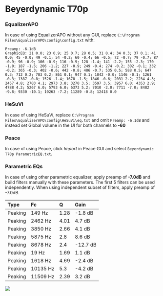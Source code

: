 # Beyerdynamic T70p

### EqualizerAPO
In case of using EqualizerAPO without any GUI, replace `C:\Program Files\EqualizerAPO\config\config.txt`
with:
```
Preamp: -6.1dB
GraphicEQ: 21 0.0; 23 0.9; 25 0.7; 28 0.5; 31 0.4; 34 0.3; 37 0.1; 41 0.0; 45 -0.0; 49 -0.1; 54 -0.2; 60 -0.4; 66 -0.5; 72 -0.7; 79 -0.7; 87 -0.9; 96 -0.9; 106 -0.9; 116 -0.9; 128 -1.4; 141 -2.2; 155 -2.3; 170 -1.0; 187 -1.5; 206 -1.2; 227 -0.9; 249 -0.4; 274 -0.2; 302 -0.1; 332 -0.2; 365 -0.3; 402 -0.6; 442 -0.8; 486 -0.7; 535 0.5; 588 0.5; 647 0.3; 712 0.2; 783 0.2; 861 0.1; 947 0.1; 1042 -0.0; 1146 -0.1; 1261 -0.3; 1387 -0.8; 1526 -1.4; 1678 -1.5; 1846 -0.6; 2031 2.2; 2234 4.3; 2457 4.8; 2703 4.1; 2973 3.8; 3270 3.5; 3597 3.5; 3957 6.0; 4353 2.9; 4788 4.2; 5267 6.0; 5793 6.0; 6373 5.2; 7010 -2.0; 7711 -7.0; 8482 -9.8; 9330 -10.1; 10263 -7.2; 11289 -0.8; 12418 0.0
```

### HeSuVi
In case of using HeSuVi, replace `C:\Program Files\EqualizerAPO\config\HeSuVi\eq.txt` and omit `Preamp:
-6.1dB` and instead set Global volume in the UI for both channels to **-60**

### Peace
In case of using Peace, click *Import* in Peace GUI and select `Beyerdynamic T70p ParametricEQ.txt`.

### Parametric EQs
In case of using other parametric equalizer, apply preamp of **-7.0dB** and build filters manually
with these parameters. The first 5 filters can be used independently.
When using independent subset of filters, apply preamp of -7.0dB.

| Type    | Fc       |    Q | Gain     |
|:--------|:---------|:-----|:---------|
| Peaking | 149 Hz   | 1.28 | -1.8 dB  |
| Peaking | 2462 Hz  | 4.01 | 4.7 dB   |
| Peaking | 3850 Hz  | 2.66 | 4.1 dB   |
| Peaking | 5875 Hz  | 2.8  | 8.6 dB   |
| Peaking | 8678 Hz  | 2.4  | -12.7 dB |
| Peaking | 19 Hz    | 1.69 | 1.1 dB   |
| Peaking | 1618 Hz  | 4.69 | -2.4 dB  |
| Peaking | 10135 Hz | 5.3  | -4.2 dB  |
| Peaking | 11509 Hz | 2.39 | 3.2 dB   |

![](https://raw.githubusercontent.com/jaakkopasanen/AutoEq/master/results/headphonecom/sbaf-serious/Beyerdynamic%20T70p/Beyerdynamic%20T70p.png)
